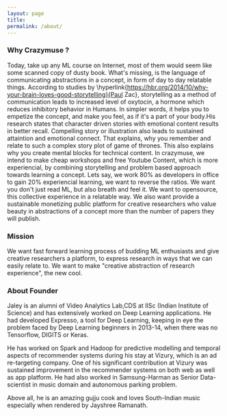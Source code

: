 ```yaml
---
layout: page
title: 
permalink: /about/
---
```

### Why Crazymuse ?
Today, take up any ML course on Internet,  most of them would seem like some scanned copy of dusty book. What's missing, is the language of communicating abstractions in a concept, in form of day to day relatable things. According to studies by \hyperlink{https://hbr.org/2014/10/why-your-brain-loves-good-storytelling}{Paul Zac}, storytelling as a method of communication leads to increased level of oxytocin, a hormone which reduces inhibitory behavior in Humans. In simpler words, it helps you to empetize the concept, and make you feel, as if it's a part of your  body.His research states that character driven stories with emotional content results in better recall. Compelling story or illustration also leads to sustained attaintion and emotional connect. That explains, why you remember and relate to such a complex story plot of game of thrones. This also explains why you create mental blocks for technical content. In crazymuse, we intend to make cheap workshops and free Youtube Content, which is more experiencial, by combining storytelling and problem based approach towards learning a concept. Lets say, we work 80\% as developers in office to gain 20\% experiencial learning, we want to reverse the ratios. We want you don't just read ML, but also breath and feel it. We want to opensource, this collective experience in a relatable way. We also want provide a sustainable monetizing public platform for creative researchers who value beauty in abstractions of a concept more than the number of papers they will publish. 

### Mission

We want fast forward learning process of budding ML enthusiasts and give creative researchers a platform, to express research in ways that we can easily relate to. We want to make "creative abstraction of research experience", the new cool. 


### About Founder

Jaley is an alumni of Video Analytics Lab,CDS at IISc (Indian Institute of Science) and has extensively worked on Deep Learning applications. He had developed Expresso, a tool for Deep Learning,  keeping in eye the problem faced by Deep Learning beginners in 2013-14, when there was no Tensorflow, DIGITS or Keras.

He has worked on Spark and Hadoop for predictive modelling  and temporal aspects of recommender systems during his stay at Vizury, which is an ad re-targeting company. One of his significant contribution at Vizury was sustained improvement in the  recommender systems on both web as well as app platform. He had also worked in Samsung-Harman as Senior Data-scientist in music domain and autonomous parking problem.

Above all, he is an amazing gujju cook and loves South-Indian music especially when rendered by Jayshree Ramanath.
